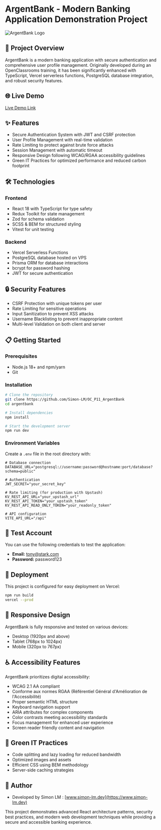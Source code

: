<!-- @format -->

# ArgentBank - Modern Banking Application Demonstration Project

![ArgentBank Logo](https://slm-argentbank.vercel.app/assets/argentBankLogo-DLOlZX8G.avif)

## 🏦 Project Overview

ArgentBank is a modern banking application with secure authentication and comprehensive user profile management. Originally developed during an OpenClassrooms training, it has been significantly enhanced with TypeScript, Vercel serverless functions, PostgreSQL database integration, and robust security features.

## 🌐 Live Demo

[Live Demo Link](https://p11-argent-bank-vite-react.vercel.app/)

## ✨ Features

- Secure Authentication System with JWT and CSRF protection
- User Profile Management with real-time validation
- Rate Limiting to protect against brute force attacks
- Session Management with automatic timeout
- Responsive Design following WCAG/RGAA accessibility guidelines
- Green IT Practices for optimized performance and reduced carbon footprint

## 🛠️ Technologies

### Frontend

- React 18 with TypeScript for type safety
- Redux Toolkit for state management
- Zod for schema validation
- SCSS & BEM for structured styling
- Vitest for unit testing

### Backend

- Vercel Serverless Functions
- PostgreSQL database hosted on VPS
- Prisma ORM for database interactions
- bcrypt for password hashing
- JWT for secure authentication

## 🔒 Security Features

- CSRF Protection with unique tokens per user
- Rate Limiting for sensitive operations
- Input Sanitization to prevent XSS attacks
- Username Blacklisting to prevent inappropriate content
- Multi-level Validation on both client and server

## 📋 Getting Started

### Prerequisites

- Node.js 18+ and npm/yarn
- Git

### Installation

```bash
# Clone the repository
git clone https://github.com/Simon-LM/OC_P11_ArgentBank
cd argentbank

# Install dependencies
npm install

# Start the development server
npm run dev
```

### Environment Variables

Create a `.env` file in the root directory with:

```env
# Database connection
DATABASE_URL="postgresql://username:password@hostname:port/database?schema=public"

# Authentication
JWT_SECRET="your_secret_key"

# Rate limiting (for production with Upstash)
KV_REST_API_URL="your_upstash_url"
KV_REST_API_TOKEN="your_upstash_token"
KV_REST_API_READ_ONLY_TOKEN="your_readonly_token"

# API configuration
VITE_API_URL="/api"
```

## 🧪 Test Account

You can use the following credentials to test the application:

- **Email:** [tony@stark.com](mailto:tony@stark.com)
- **Password:** password123

## 🚀 Deployment

This project is configured for easy deployment on Vercel:

```bash
npm run build
vercel --prod
```

## 📱 Responsive Design

ArgentBank is fully responsive and tested on various devices:

- Desktop (1920px and above)
- Tablet (768px to 1024px)
- Mobile (320px to 767px)

## ♿ Accessibility Features

ArgentBank prioritizes digital accessibility:

- WCAG 2.1 AA compliant
- Conforme aux normes RGAA (Référentiel Général d'Amélioration de l'Accessibilité)
- Proper semantic HTML structure
- Keyboard navigation support
- ARIA attributes for complex components
- Color contrasts meeting accessibility standards
- Focus management for enhanced user experience
- Screen reader friendly content and navigation

## 🌱 Green IT Practices

- Code splitting and lazy loading for reduced bandwidth
- Optimized images and assets
- Efficient CSS using BEM methodology
- Server-side caching strategies

## 👥 Author

- Developed by Simon LM : [www.simon-lm.dev](https://www.simon-lm.dev)

This project demonstrates advanced React architecture patterns, security best practices, and modern web development techniques while providing a secure and accessible banking experience.
